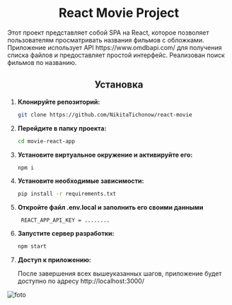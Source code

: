 <h1 align="center">React Movie Project</h1>
Этот проект представляет собой SPA на React, которое позволяет пользователям просматривать названия фильмов с обложками. Приложение использует API https://www.omdbapi.com/ для получения списка файлов и предоставляет простой интерфейс. Реализован поиск фильмов по названию. 

<h2 align="center">Установка</h2>

1. **Клонируйте репозиторий:**
    ```bash
    git clone https://github.com/NikitaTichonow/react-movie

2. **Перейдите в папку проекта:**
    ```bash
    cd movie-react-app

3. **Установите виртуальное окружение и активируйте его:**
     ```bash
    npm i    

4. **Установите необходимые зависимости:**
     ```bash
     pip install -r requirements.txt
   
5. **Откройте файл .env.local и заполнить его своими данными**
   ```env
    REACT_APP_API_KEY = ........

6. **Запустите сервер разработки:**
    ```bash
    npm start
    
7. **Доступ к приложению:**
   
    После завершения всех вышеуказанных шагов, приложение будет доступно по адресу http://localhost:3000/


![foto](movie1.jpg)